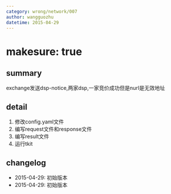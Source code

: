 ```yaml
---
category: wrong/network/007
author: wangguozhu
datetime: 2015-04-29
---
```


# makesure: true

## summary

exchange发送dsp-notice,两家dsp,一家竞价成功但是nurl是无效地址

## detail

1. 修改config.yaml文件
1. 编写request文件和response文件
1. 编写result文件
1. 运行tkit

## changelog

- 2015-04-29: 初始版本
- 2015-04-29: 初始版本
